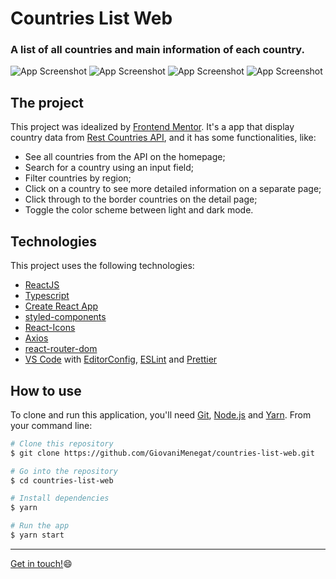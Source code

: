 # Countries List Web
### A list of all countries and main information of each country.

![App Screenshot](https://res.cloudinary.com/dlyk8besh/image/upload/v1596117006/countries-list/countries-list-light_lguwbb.jpg)
![App Screenshot](https://res.cloudinary.com/dlyk8besh/image/upload/v1596117006/countries-list/countries-list-dark_i1quhe.jpg)
![App Screenshot](https://res.cloudinary.com/dlyk8besh/image/upload/v1596117006/countries-list/country-brazil-light_cktnse.jpg)
![App Screenshot](https://res.cloudinary.com/dlyk8besh/image/upload/v1596118828/countries-list/countries-list-mobile_znbjjn.jpg)

## The project
This project was idealized by [Frontend Mentor](https://www.frontendmentor.io/challenges/rest-countries-api-with-color-theme-switcher-5cacc469fec04111f7b848ca). It's a app that display country data from [Rest Countries API](http://restcountries.eu/), and it has some functionalities, like:

- See all countries from the API on the homepage;
- Search for a country using an input field;
- Filter countries by region;
- Click on a country to see more detailed information on a separate page;
- Click through to the border countries on the detail page;
- Toggle the color scheme between light and dark mode.

## Technologies
This project uses the following technologies:

- [ReactJS](https://reactjs.org/)
- [Typescript](https://www.notion.so/Typescript-5712aeab312d44fcba0aa88895caad36)
- [Create React App](https://github.com/facebook/create-react-app)
- [styled-components](https://styled-components.com/)
- [React-Icons](http://react-icons.github.io/react-icons/)
- [Axios](https://github.com/axios/axios)
- [react-router-dom](https://github.com/ReactTraining/react-router)
- [VS Code](https://code.visualstudio.com/) with [EditorConfig](https://editorconfig.org/), [ESLint](https://eslint.org/) and [Prettier](https://prettier.io/)

## How to use
To clone and run this application, you'll need [Git](https://git-scm.com/), [Node.js](https://nodejs.org/en/) and [Yarn](https://yarnpkg.com/). From your command line:

```bash
# Clone this repository
$ git clone https://github.com/GiovaniMenegat/countries-list-web.git

# Go into the repository
$ cd countries-list-web

# Install dependencies
$ yarn

# Run the app
$ yarn start
```
---
[Get in touch!](https://www.linkedin.com/in/giovani-menegat-b49bb270/):smile:
